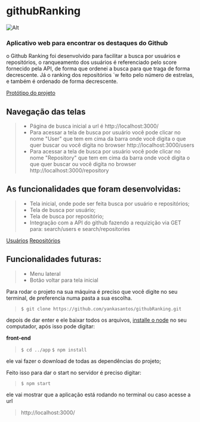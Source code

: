 # githubRanking


![Alt](./app/src/assets/Github_Ranking.gif)



### Aplicativo web para encontrar os destaques do Github

o Github Ranking  foi desenvolvido para facilitar a busca por usuários e repositórios,
o ranqueamento dos usuários é referenciado pelo score fornecido pela API, de forma que ordenei a busca para que traga de forma decrescente. Já o ranking dos repositórios ´w feito pelo número de estrelas, e também é ordenado de forma decrescente.


[Protótipo do projeto](https://www.figma.com/file/pSPYZ54UDt8YyPhvkCAhol/GithubRanking?node-id=11%3A3 "figma - Github Ranking")

## Navegação das telas

> * Página de busca inicial a url é  http://localhost:3000/
> * Para acessar a tela de busca por usuário você pode clicar no nome "User" que tem em cima da barra onde você digita o que quer buscar ou você digita no browser http://localhost:3000/users
> * Para acessar a tela de busca por usuário você pode clicar no nome "Repository" que tem em cima da barra onde você digita o que quer buscar ou você digita no browser http://localhost:3000/repository


## As funcionalidades que foram desenvolvidas:

> *  Tela inicial, onde pode ser feita busca por usuário e repositórios;
> *  Tela de busca por usuário; 
> *  Tela de busca por repositório;
> *  Integração com a API do github fazendo a requizição via GET para: search/users e search/repositories 

[Usuários](https://developer.github.com/v3/search/#search-users " Documentação Github API")
[Repositórios](https://developer.github.com/v3/search/#search-repositories " Documentação Github API")


## Funcionalidades futuras:

> * Menu lateral
> * Botão voltar para tela inicial



Para rodar o projeto na sua máquina é preciso que você digite
no seu terminal, de preferencia numa pasta a sua escolha.

> `$ git clone https://github.com/yankasantos/githubRanking.git`

depois de dar enter e ele baixar todos os arquivos, [installe o node](https://nodejs.org/en/) no seu computador, após isso pode digitar:


 **front-end**
> `$ cd ../app`
> `$ npm install`

ele vai fazer o download de todas as dependências do projeto;

Feito isso para dar o start no servidor  é preciso digitar:

> `$ npm start`

ele vai mostrar que a aplicação está rodando no terminal ou caso acesse a url 
> http://localhost:3000/



